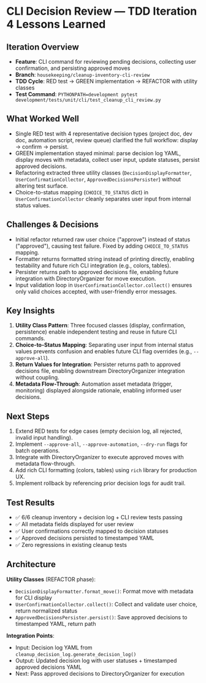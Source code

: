 # CLI Decision Review — TDD Iteration 4 Lessons Learned

## Iteration Overview

- **Feature**: CLI command for reviewing pending decisions, collecting user confirmation, and persisting approved moves
- **Branch**: `housekeeping/cleanup-inventory-cli-review`
- **TDD Cycle**: RED test → GREEN implementation → REFACTOR with utility classes
- **Test Command**: `PYTHONPATH=development pytest development/tests/unit/cli/test_cleanup_cli_review.py`

## What Worked Well

- Single RED test with 4 representative decision types (project doc, dev doc, automation script, review queue) clarified the full workflow: display → confirm → persist.
- GREEN implementation stayed minimal: parse decision log YAML, display moves with metadata, collect user input, update statuses, persist approved decisions.
- Refactoring extracted three utility classes (`DecisionDisplayFormatter`, `UserConfirmationCollector`, `ApprovedDecisionsPersister`) without altering test surface.
- Choice-to-status mapping (`CHOICE_TO_STATUS` dict) in `UserConfirmationCollector` cleanly separates user input from internal status values.

## Challenges & Decisions

- Initial refactor returned raw user choice ("approve") instead of status ("approved"), causing test failure. Fixed by adding `CHOICE_TO_STATUS` mapping.
- Formatter returns formatted string instead of printing directly, enabling testability and future rich CLI integration (e.g., colors, tables).
- Persister returns path to approved decisions file, enabling future integration with DirectoryOrganizer for move execution.
- Input validation loop in `UserConfirmationCollector.collect()` ensures only valid choices accepted, with user-friendly error messages.

## Key Insights

1. **Utility Class Pattern**: Three focused classes (display, confirmation, persistence) enable independent testing and reuse in future CLI commands.
2. **Choice-to-Status Mapping**: Separating user input from internal status values prevents confusion and enables future CLI flag overrides (e.g., `--approve-all`).
3. **Return Values for Integration**: Persister returns path to approved decisions file, enabling downstream DirectoryOrganizer integration without coupling.
4. **Metadata Flow-Through**: Automation asset metadata (trigger, monitoring) displayed alongside rationale, enabling informed user decisions.

## Next Steps

1. Extend RED tests for edge cases (empty decision log, all rejected, invalid input handling).
2. Implement `--approve-all`, `--approve-automation`, `--dry-run` flags for batch operations.
3. Integrate with DirectoryOrganizer to execute approved moves with metadata flow-through.
4. Add rich CLI formatting (colors, tables) using `rich` library for production UX.
5. Implement rollback by referencing prior decision logs for audit trail.

## Test Results

- ✅ 6/6 cleanup inventory + decision log + CLI review tests passing
- ✅ All metadata fields displayed for user review
- ✅ User confirmations correctly mapped to decision statuses
- ✅ Approved decisions persisted to timestamped YAML
- ✅ Zero regressions in existing cleanup tests

## Architecture

**Utility Classes** (REFACTOR phase):

- `DecisionDisplayFormatter.format_move()`: Format move with metadata for CLI display
- `UserConfirmationCollector.collect()`: Collect and validate user choice, return normalized status
- `ApprovedDecisionsPersister.persist()`: Save approved decisions to timestamped YAML, return path

**Integration Points**:

- Input: Decision log YAML from `cleanup_decision_log.generate_decision_log()`
- Output: Updated decision log with user statuses + timestamped approved decisions YAML
- Next: Pass approved decisions to DirectoryOrganizer for execution
